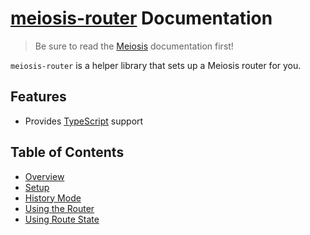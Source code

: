 # [meiosis-router](https://meiosis.js.org/router) Documentation

> Be sure to read the [Meiosis](toc.html) documentation first!

`meiosis-router` is a helper library that sets up a Meiosis router for you.

## Features

- Provides [TypeScript](https://www.typescriptlang.org/) support

## Table of Contents

- [Overview](router-overview.html)
- [Setup](router-setup.html)
- [History Mode](router-history-mode.html)
- [Using the Router](router-using.html)
- [Using Route State](router-state.html)
